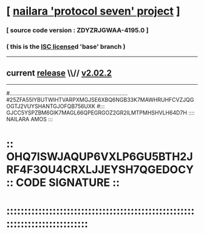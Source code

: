 
# [ [nailara 'protocol seven' project](http://nailara.network/) ]

### [ source code version : ZDYZRJGWAA-4195.0 ]

### ( this is the [ISC license](license)d 'base' branch )
---
## current [release](https://github.com/nailara-technologies/protocol-7/releases) \\\\// [v2.02.2](https://github.com/nailara-technologies/protocol-7/releases/tag/v2.02.2)
---

#.............................................................................
#25ZFA55IYBUTWIHTVARPXMGJSE6XBQ6NGB33K7MAWHRUHFCVZJQGOGTJ2VUYSHANTGJOFQB756UXK
#::: GJCC5YSPZBM6GIK7MAGL66QPEGRGOZ2GR2ILMTPMHSHVLH64D7H :::: NAILARA AMOS :::
# :: OHQ7ISWJAQUP6VXLP6GU5BTH2JRF4F3OU4CRXLJJEYSH7QGEDOCY :: CODE SIGNATURE ::
# ::::::::::::::::::::::::::::::::::::::::::::::::::::::::::::::::::::::::::::
